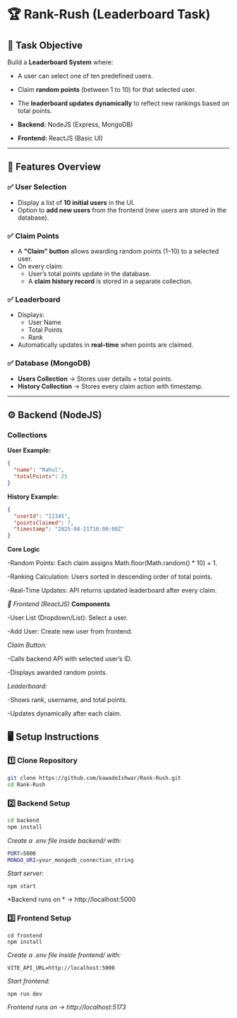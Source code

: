 # 🏆 Rank-Rush (Leaderboard Task)

## 📌 Task Objective
Build a **Leaderboard System** where:
- A user can select one of ten predefined users.
- Claim **random points** (between 1 to 10) for that selected user.
- The **leaderboard updates dynamically** to reflect new rankings based on total points.

- **Backend:** NodeJS (Express, MongoDB)  
- **Frontend:** ReactJS (Basic UI)  

---

## 🚀 Features Overview

### ✅ User Selection
- Display a list of **10 initial users** in the UI.  
- Option to **add new users** from the frontend (new users are stored in the database).  

### ✅ Claim Points
- A **"Claim" button** allows awarding random points (1–10) to a selected user.  
- On every claim:
  - User’s total points update in the database.  
  - A **claim history record** is stored in a separate collection.  

### ✅ Leaderboard
- Displays:
  - User Name  
  - Total Points  
  - Rank  
- Automatically updates in **real-time** when points are claimed.  

### ✅ Database (MongoDB)
- **Users Collection** → Stores user details + total points.  
- **History Collection** → Stores every claim action with timestamp.  

---

## ⚙️ Backend (NodeJS)

### Collections
**User Example:**
```json
{
  "name": "Rahul",
  "totalPoints": 25
}
```

**History Example:**
```json
{
  "userId": "12345",
  "pointsClaimed": 7,
  "timestamp": "2025-08-21T10:00:00Z"
}
```

**Core Logic**

-Random Points: Each claim assigns Math.floor(Math.random() * 10) + 1.

-Ranking Calculation: Users sorted in descending order of total points.

-Real-Time Updates: API returns updated leaderboard after every claim.

*🎨 Frontend (ReactJS)*
**Components**

-User List (Dropdown/List): Select a user.

-Add User: Create new user from frontend.

*Claim Button:*

-Calls backend API with selected user’s ID.

-Displays awarded random points.

*Leaderboard:*

-Shows rank, username, and total points.

-Updates dynamically after each claim.


## 🖥️ Setup Instructions
### 1️⃣ Clone Repository
```bash
git clone https://github.com/kawadeIshwar/Rank-Rush.git
cd Rank-Rush
```
### 2️⃣ Backend Setup
```bash
cd backend
npm install
```
*Create a .env file inside backend/ with:*
```bash
PORT=5000
MONGO_URI=your_mongodb_connection_string
```
*Start server:*
```
npm start
```
*Backend runs on * → http://localhost:5000

### 3️⃣ Frontend Setup
```
cd frontend
npm install
```
*Create a .env file inside frontend/ with:*
```
VITE_API_URL=http://localhost:5000
```
*Start frontend:*
```
npm run dev
```
*Frontend runs on → http://localhost:5173*
